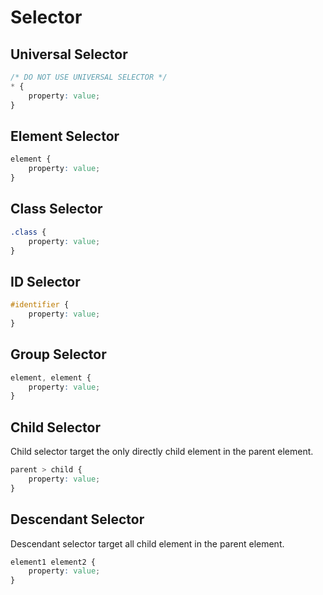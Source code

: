 # Selector
## Universal Selector
```css
/* DO NOT USE UNIVERSAL SELECTOR */
* {
    property: value;
}
```

## Element Selector
```css
element {
    property: value;
}
```

## Class Selector
```css
.class {
    property: value;
}
```

## ID Selector
```css
#identifier {
    property: value;
}
```

## Group Selector
```css
element, element {
    property: value;
}
```

## Child Selector
Child selector target the only directly child element in the parent element.
```css
parent > child {
    property: value;
}
```

## Descendant Selector
Descendant selector target all child element in the parent element.
```css
element1 element2 {
    property: value;
}
```